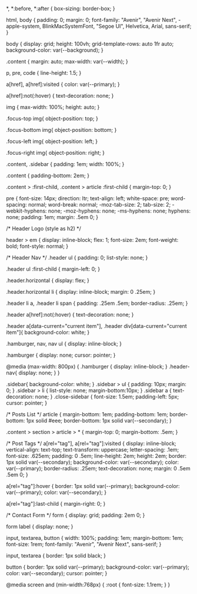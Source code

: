 *, *:before, *:after {
  box-sizing: border-box;
}

html,
body {
	padding: 0;
	margin: 0;
	font-family: "Avenir", "Avenir Next", -apple-system, BlinkMacSystemFont, "Segoe UI", Helvetica, Arial, sans-serif;
}

body {
	display: grid;
	height: 100vh;
	grid-template-rows: auto 1fr auto;
	background-color: var(--background);
}

.content {
	margin: auto;
	max-width: var(--width);
}

p,
pre,
code {
	line-height: 1.5;
}

a[href],
a[href]:visited {
	color: var(--primary);
}

a[href]:not(:hover) {
	text-decoration: none;
}

img {
	max-width: 100%;
	height: auto;
}

.focus-top img{
	object-position: top;
}

.focus-bottom img{
	object-position: bottom;
}

.focus-left img{
	object-position: left;
}

.focus-right img{
	object-position: right;
}

.content,
.sidebar {
	padding: 1em;
	width: 100%;
}

.content {
	padding-bottom: 2em;
}

.content > :first-child,
.content > article :first-child {
	margin-top: 0;
}

pre {
	font-size: 14px;
	direction: ltr;
	text-align: left;
	white-space: pre;
	word-spacing: normal;
	word-break: normal;
	-moz-tab-size: 2;
	tab-size: 2;
	-webkit-hyphens: none;
	-moz-hyphens: none;
	-ms-hyphens: none;
	hyphens: none;
	padding: 1em;
	margin: .5em 0;
}

/* Header Logo (style as h2) */

header > em {
	display: inline-block;
	flex: 1;
	font-size: 2em;
	font-weight: bold;
	font-style: normal;
}

/* Header Nav */
.header ul {
	padding: 0;
	list-style: none;
}

.header ul :first-child {
	margin-left: 0;
}

.header.horizontal {
	display: flex;
}

.header.horizontal li {
	display: inline-block;
	margin: 0 .25em;
}

.header li a,
.header li span
{
	padding: .25em .5em;
	border-radius: .25em;
}

.header a[href]:not(:hover) {
	text-decoration: none;
}

.header a[data-current="current item"],
.header div[data-current="current item"]{
	background-color: white;
}

.hamburger,
nav,
nav ul {
	display: inline-block;
}

.hamburger {
  display: none;
  cursor: pointer;
}

@media (max-width: 800px) {
  .hamburger {
    display: inline-block;
  }
  .header-nav{
    display: none;
  }
}

.sidebar{
  background-color: white;
}
.sidebar > ul {
  padding: 10px;
  margin: 0;
}
.sidebar > li {
  list-style: none;
  margin-bottom:10px;
}
.sidebar a {
  text-decoration: none;
}
.close-sidebar {
  font-size: 1.5em;
  padding-left: 5px;
  cursor: pointer;
}

/* Posts List */
article {
	margin-bottom: 1em;
	padding-bottom: 1em;
	border-bottom: 1px solid #eee;
	border-bottom: 1px solid var(--secondary);
}

.content > section > article > * {
	margin-top: 0;
	margin-bottom: .5em;
}

/* Post Tags */
a[rel="tag"],
a[rel="tag"]:visited {
	display: inline-block;
  vertical-align: text-top;
  text-transform: uppercase;
	letter-spacing: .1em;
  font-size: .625em;
  padding: 0 .5em;
	line-height: 2em;
	height: 2em;
  border: 1px solid var(--secondary);
	background-color: var(--secondary);
	color: var(--primary);
  border-radius: .25em;
  text-decoration: none;
	margin: 0 .5em .5em 0;
}

a[rel="tag"]:hover {
	border: 1px solid var(--primary);
	background-color: var(--primary);
	color: var(--secondary);
}

a[rel="tag"]:last-child {
	margin-right: 0;
}

/* Contact Form */
form {
  display: grid;
	padding: 2em 0;
}

form label {
  display: none;
}

input,
textarea,
button {
  width: 100%;
  padding: 1em;
  margin-bottom: 1em;
	font-size: 1rem;
	font-family: "Avenir", "Avenir Next", sans-serif;
}

input,
textarea {
	border: 1px solid black;
}

button {
	border: 1px solid var(--primary);
	background-color: var(--primary);
	color: var(--secondary);
	cursor: pointer;
}

@media screen and (min-width:768px) {
	:root {
		font-size: 1.1rem;
	}
}

